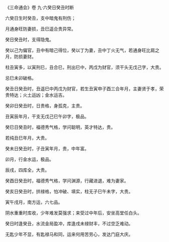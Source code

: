 《三命通会》卷 九·六癸日癸丑时断

六癸日生时癸丑，支中暗鬼有刑伤；

月通身旺防妻损，丑巳遥合贵异常。

癸日癸丑时，支得隐鬼。

癸以己为偏官，丑中有暗己得位，癸以丁为妻，丑中丁火无气，若通身旺比肩之月，防损妻财。

柱丑寅多，以寅刑巳，丑合巳，刑出巳中，丙戊为财官，须干头无戊己字，大贵。

忌巳未卯破格。

癸丑日癸丑时，丑遥巳中丙戊为财官，若生丑寅申子酉三合年月，主妻贤于孝，荣贵特达；火土运凶；金水运吉。

癸卯日癸丑时，日贵格，身孤克，主贵。

丑寅辰年月，干支无戊己巳午卯字，极品。

癸巳日癸丑时，福德秀气格，学问聪明，英才特达，贵。

若纯丑巳年月，大贵。

癸未日癸丑时，子丑寅年月，贵，中年富。

卯月，行金水运，极品。

辰戌，四库全，大贵。

癸酉日癸丑时，福德秀气格，学问渊源，行藏进退，难为妻家。

癸亥日癸丑时，拱禄格，怕冲破、填实，柱无子巳午未字，大贵。

寅午戌月，南方运，六七品。

阴水重重时库收，少年难发莫强求；来受过中年后，安坐高堂任白头。

癸日时逢癸丑，水流金局盈冲，库逢戌未禄财丰，不过空乏难动。

无匙少年不显，有匙禄马和同，运来何用苦劳心，发达门庭大庆。

